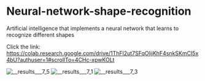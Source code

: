 # Neural-network-shape-recognition

Artificial intelligence that implements a neural network that learns to recognize different shapes

Click the link: https://colab.research.google.com/drive/1ThFl2ut7SFqOlijKhF4snkSKmCI5x4bU?authuser=1#scrollTo=4CHc-xpwKOLt

![__results___7_5](https://github.com/petpavl/Neural-network-shape-recognition/assets/128145808/e6e56ebf-35b4-4e8e-bfc7-55ef066537f8)
![__results___7_1](https://github.com/petpavl/Neural-network-shape-recognition/assets/128145808/82b4448c-76b0-4217-9058-8cc14cd973c3)
![__results___7_3](https://github.com/petpavl/Neural-network-shape-recognition/assets/128145808/113ed527-4d6b-4427-aae8-318e8b4c4375)

